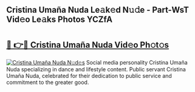 ## Cristina Umaña Nuda Le𝚊k𝚎d N𝚞𝚍e - Part-WsT Vid𝚎o Le𝚊ks Photos YCZfA

# <h2><a href="http://fbdho9.evod.top/?m=Cristina+Uma%c3%b1a+Nuda">🔗 👉🔴 Cristina Umaña Nuda Vid𝚎o Ph𝚘t𝚘s</a></h2>

[![Cristina Umaña Nuda N𝚞d𝚎s](https://i.imgur.com/8V9OHl7.gif)](http://fbdho9.evod.top/?m=Cristina+Uma%c3%b1a+Nuda)
Social media personality Cristina Umaña Nuda specializing in dance and lifestyle content. Public servant Cristina Umaña Nuda, celebrated for their dedication to public service and commitment to the greater good. 
